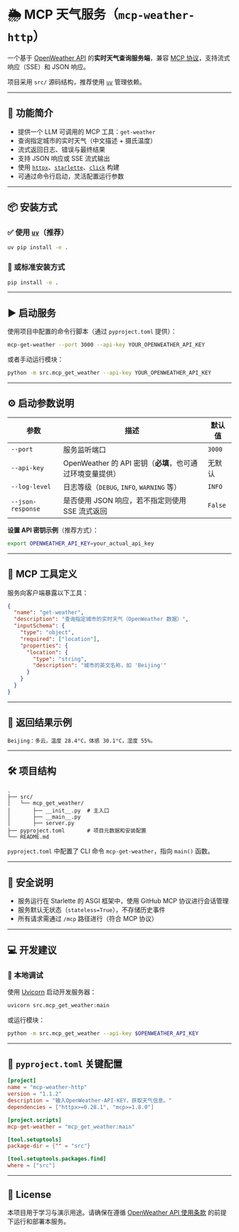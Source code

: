 # 🌦️ MCP 天气服务（`mcp-weather-http`）

一个基于 [OpenWeather API](https://openweathermap.org/api) 的**实时天气查询服务端**，兼容 [MCP 协议](https://mcp.chat)，支持流式响应（SSE）和 JSON 响应。

项目采用 `src/` 源码结构，推荐使用 [`uv`](https://github.com/astral-sh/uv) 管理依赖。

---

## 🚀 功能简介

* 提供一个 LLM 可调用的 MCP 工具：`get-weather`
* 查询指定城市的实时天气（中文描述 + 摄氏温度）
* 流式返回日志、错误与最终结果
* 支持 JSON 响应或 SSE 流式输出
* 使用 [`httpx`](https://www.python-httpx.org/)、[`starlette`](https://www.starlette.io/)、[`click`](https://click.palletsprojects.com/) 构建
* 可通过命令行启动，灵活配置运行参数

---

## 📦 安装方式

### ✅ 使用 [`uv`](https://github.com/astral-sh/uv)（推荐）

```bash
uv pip install -e .
```

### 🧪 或标准安装方式

```bash
pip install -e .
```

---

## ▶️ 启动服务

使用项目中配置的命令行脚本（通过 `pyproject.toml` 提供）：

```bash
mcp-get-weather --port 3000 --api-key YOUR_OPENWEATHER_API_KEY
```

或者手动运行模块：

```bash
python -m src.mcp_get_weather --api-key YOUR_OPENWEATHER_API_KEY
```

---

## ⚙️ 启动参数说明

| 参数                | 描述                                      | 默认值     |
| ----------------- | --------------------------------------- | ------- |
| `--port`          | 服务监听端口                                  | `3000`  |
| `--api-key`       | OpenWeather 的 API 密钥（**必填**，也可通过环境变量提供） | 无默认     |
| `--log-level`     | 日志等级（`DEBUG`, `INFO`, `WARNING` 等）      | `INFO`  |
| `--json-response` | 是否使用 JSON 响应，若不指定则使用 SSE 流式返回           | `False` |

**设置 API 密钥示例**（推荐方式）：

```bash
export OPENWEATHER_API_KEY=your_actual_api_key
```

---

## 🧠 MCP 工具定义

服务向客户端暴露以下工具：

```json
{
  "name": "get-weather",
  "description": "查询指定城市的实时天气（OpenWeather 数据）",
  "inputSchema": {
    "type": "object",
    "required": ["location"],
    "properties": {
      "location": {
        "type": "string",
        "description": "城市的英文名称，如 'Beijing'"
      }
    }
  }
}
```

---

## 📡 返回结果示例

```
Beijing：多云，温度 28.4°C，体感 30.1°C，湿度 55%。
```

---

## 🛠️ 项目结构

```
.
├── src/
│   └── mcp_get_weather/
│       ├── __init__.py  # 主入口
│       ├── __main__.py  
│       ├── server.py  
├── pyproject.toml       # 项目元数据和安装配置
└── README.md
```

`pyproject.toml` 中配置了 CLI 命令 `mcp-get-weather`，指向 `main()` 函数。

---

## 🔐 安全说明

* 服务运行在 Starlette 的 ASGI 框架中，使用 GitHub MCP 协议进行会话管理
* 服务默认无状态（`stateless=True`），不存储历史事件
* 所有请求需通过 `/mcp` 路径进行（符合 MCP 协议）

---

## 💻 开发建议

### 🧪 本地调试

使用 [Uvicorn](https://www.uvicorn.org/) 启动开发服务器：

```bash
uvicorn src.mcp_get_weather:main
```

或运行模块：

```bash
python -m src.mcp_get_weather --api-key $OPENWEATHER_API_KEY
```

---

## 📄 `pyproject.toml` 关键配置

```toml
[project]
name = "mcp-weather-http"
version = "1.1.2"
description = "输入OpenWeather-API-KEY，获取天气信息。"
dependencies = ["httpx>=0.28.1", "mcp>=1.8.0"]

[project.scripts]
mcp-get-weather = "mcp_get_weather:main"

[tool.setuptools]
package-dir = {"" = "src"}

[tool.setuptools.packages.find]
where = ["src"]
```

---

## 📄 License

本项目用于学习与演示用途。请确保在遵循 [OpenWeather API 使用条款](https://openweathermap.org/price) 的前提下运行和部署本服务。
